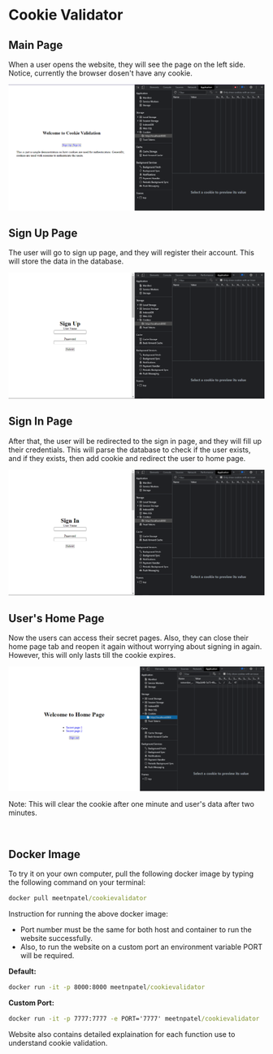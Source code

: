 <h1>Cookie Validator</h1>

<h2>Main Page</h2>
<p>When a user opens the website, they will see the page on the left side. Notice, currently the browser dosen't have any cookie.</p>

![](images/page1.png)

<h2>Sign Up Page</h2>
<p>The user will go to sign up page, and they will register their account. This will store the data in the database.</p>

![](images/page2.png)

<h2>Sign In Page</h2>
<p>After that, the user will be redirected to the sign in page, and they will fill up their credentials. This will parse the database to check if the user exists, and if they exists, then add cookie and redirect the user to home page.</p>

![](images/page3.png)

<h2>User's Home Page</h2>
<p>Now the users can access their secret pages. Also, they can close their home page tab and reopen it again without worrying about signing in again. However, this will only lasts till the cookie expires.</p>

![](images/page4.png)

<p>Note: This will clear the cookie after one minute and user's data after two minutes.</p>
<br />

## Docker Image

<p>To try it on your own computer, pull the following docker image by typing the following command on your terminal:</p>

```cmd
docker pull meetnpatel/cookievalidator
```

<p>Instruction for running the above docker image:</p>

- Port number must be the same for both host and container to run the website successfully.
-  Also, to run the website on a custom port an environment variable PORT will be required.

__Default:__
```cmd
docker run -it -p 8000:8000 meetnpatel/cookievalidator
```

__Custom Port:__

```cmd
docker run -it -p 7777:7777 -e PORT='7777' meetnpatel/cookievalidator
```

Website also contains detailed explaination for each function use to understand cookie validation.


